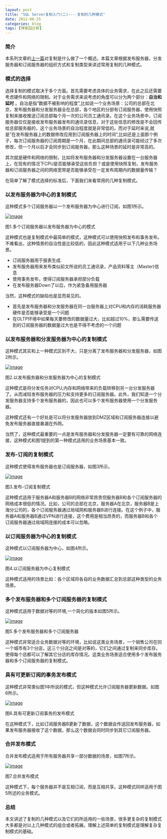```yaml
---
layout: post
title: "SQL Server复制入门(二)----复制的几种模式"
date: 2012-06-25
categories: blog
tags: [博客园迁移]
---
```


### 简介

本系列文章的[上一篇](http://www.cnblogs.com/CareySon/archive/2012/06/20/IntroductToSQLServerReplicationPart1.html)对复制是什么做了一个概述。本篇文章根据发布服务器，分发服务器和订阅服务器的组织方式和复制类型来讲述常用复制的几种模式。

### 模式的选择

选择复制的模式取决于多个方面。首先需要考虑具体的业务需求，在此之后还需要考虑硬件和网络的限制。对于业务需求来说考虑的角度可以分为两个部分：**自治和延时** 。自治是指”数据不被影响的程度”,比如说一个业务场景：公司的总部在北京，发布服务器和分发服务器全在总部，各个地区的分部有订阅服务器，使用快照复制来接收推送订阅总部每个月一次的公司员工通讯录。在这个业务场景中，订阅服务器仅仅是接收发布服务器发布的通讯录信息，对于这些信息的修改是不会回传给总部服务器的，这个业务场景的自治程度就是非常低的。而对于延时来说,就是”在发布服务器上的数据修改应用到订阅服务器上的时间”,比如还是上面那个例子，每次订阅服务器的订阅周期是一个月，在此期间总部的通讯录可能经过了多次修改，但一个月以后才会同步到订阅服务器，那么这种场景的延时是非常高的。

其次就是硬件和网络的限制，比如将发布服务器和分发服务器设置在一台服务器上，在现有的情况下CPU是否能够承受这些负担？或是使用快照复制，发布服务器和订阅服务器之间的网络宽带是否能够承受在一定发布周期内的数据量传输？

在简单了解了模式选择的标准后，下面我们来看常用的几种复制模式。

### 以发布服务器为中心的复制模式

这种模式多个订阅服务器以一个发布服务器为中心进行订阅，如图1所示。

[![image](https://cdn.jsdelivr.net/gh/careyson/careyson.github.io@main/assets/images/2012-06-25-sql-server/sql-server-201206251638432284.png)](http://images.cnblogs.com/cnblogs_com/CareySon/201206/20120625163842233.png)

图1.多个订阅服务器以发布服务器为中心的模式

这种模式也是复制模式中最简单的模式，这种模式可以使用快照发布和事务发布。不难看出，这种情景的自治性是比较低的，因此这种模式适用于以下几种业务场景。

  * 订阅服务器用于报表生成.
  * 发布服务器用来发布类似前文所说的员工通讯录，产品资料等主（Master\)信息
  * 使用事务发布，使得订阅服务器承担部分负载
  * 在发布服务器Down了以后，作为紧急备用服务器



当然，这种模式的缺陷也是显而易见的。

  * 首先是发布服务器和分发服务器在同一台服务器上对CPU和内存的消耗服务器硬件是否能够承受是一个问题
  * 在OLTP环境中如果每天要修改的数据量过大，比如超过10%，那么需要传送到的订阅服务器的数据量过大也是不得不考虑的一个问题



### 以发布服务器和分发服务器为中心的复制模式

这种模式其实和上一种模式区别不大，只是分离了发布服务器和分发服务器，如图2所示。

[![image](https://cdn.jsdelivr.net/gh/careyson/careyson.github.io@main/assets/images/2012-06-25-sql-server/sql-server-201206251638458512.png)](http://images.cnblogs.com/cnblogs_com/CareySon/201206/201206251638443986.png)

图2.以发布服务器和分发服务器为中心的复制模式

这种模式是将分发任务对CPU,内存和网络带来的负载转移到另一台分发服务器了。从而减轻发布服务器的压力和支持更多的订阅服务器。此外，我们知道一个分发服务器支持多个发布服务器的，因此也可以多个发布服务器使用一个分发服务器。

这种模式还有一个好处是可以将分发服务器放到DMZ区域和订阅服务器连接以避免发布服务器直接暴漏在外网。

当然了，这种模式最重要的一点是发布服务器和分发服务器一定要有可靠的网络连接，这种模式和图1提到的第一种模式适用的业务场景基本一致。

### 发布-订阅的复制模式

这种模式使得发布服务器也是订阅服务器，如图3所示。

[![image](https://cdn.jsdelivr.net/gh/careyson/careyson.github.io@main/assets/images/2012-06-25-sql-server/sql-server-201206251638463105.png)](http://images.cnblogs.com/cnblogs_com/CareySon/201206/201206251638452167.png)

图3.发布-订阅复制模式

这种模式适用于服务器A和服务器B的网络非常昂贵但服务器B和各个订阅服务器的网络成本很低的情况。比如，公司的总部在北京，服务器A在北京，服务器B是上海分公司的，各个订阅服务器通过局域网和服务器B进行连接。在这个例子中，服务器A和服务器B通过VPN进行连接，这个费用是相当昂贵的，而服务器B和各个订阅服务器通过局域网连接的成本可以忽略。

### 以订阅服务器为中心的复制模式

这种模式以订阅服务器为中心，如图4所示。

[![image](https://cdn.jsdelivr.net/gh/careyson/careyson.github.io@main/assets/images/2012-06-25-sql-server/sql-server-201206251638476825.png)](http://images.cnblogs.com/cnblogs_com/CareySon/201206/201206251638472299.png)

图4.以订阅服务器为中心复制模式

这种模式适用的场景比如：各个区域将各自的业务数据汇总到总部这种类型的业务场景。

### **多个发布服务器和多个订阅服务器的复制模式**

这种模式适用于数据对等的环境,一个简化的版本如图5所示。

[![image](https://cdn.jsdelivr.net/gh/careyson/careyson.github.io@main/assets/images/2012-06-25-sql-server/sql-server-201206251638487796.png)](http://images.cnblogs.com/cnblogs_com/CareySon/201206/201206251638486334.png)

图5.多个发布服务器和多个订阅服务器

这种模式非常适合业务数据对等的环境，比如说这类业务场景，一个销售公司在同一个城市有3个分店，这三个分店之间是对等的，它们之间通过复制来同步库存。使得每个店都可以了解其它分店的库存情况。这类业务场景适合使用多个发布服务器和多个订阅服务器的复制模式。

### 具有可更新订阅的事务发布模式

这种模式非常类似图1中所说的模式，但这种模式允许订阅服务器更新数据。如图6所示。

[![image](https://cdn.jsdelivr.net/gh/careyson/careyson.github.io@main/assets/images/2012-06-25-sql-server/sql-server-201206251638495943.png)](http://images.cnblogs.com/cnblogs_com/CareySon/201206/2012062516384921.png)

图6.具有可更新订阅事务的发布模式

在这种模式下，比如订阅服务器B更新了数据，这个数据会传送回发布服务器，如果发布服务器接收了这个数据，那么这个数据会同时同步到其它订阅服务器。

### 合并发布模式

合并发布模式适用于所有服务器共享一部分数据的场景，如图7所示。

[![image](https://cdn.jsdelivr.net/gh/careyson/careyson.github.io@main/assets/images/2012-06-25-sql-server/sql-server-201206251638511125.png)](http://images.cnblogs.com/cnblogs_com/CareySon/201206/201206251638505137.png)

图7.合并发布模式

这种模式下，每个服务器并不是互相订阅，而是互相共享。这种模式同样适用于图5所述的业务模式。

### 总结

本文讲述了复制的几种模式以及它们的所适用的一些场景，很多更复杂的复制模式大多都是对以上几种模式的组合或者拓展。理解上述简单的复制模式是理解复杂复制模式的基础。
